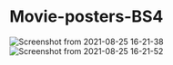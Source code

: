 # Movie-posters-BS4

![Screenshot from 2021-08-25 16-21-38](https://user-images.githubusercontent.com/71354731/130852090-7c53d1bd-c99e-4379-993b-d9b5433419db.png)
![Screenshot from 2021-08-25 16-21-52](https://user-images.githubusercontent.com/71354731/130852075-a888424d-bc99-4ed8-b81b-e3502cd645a0.png)

